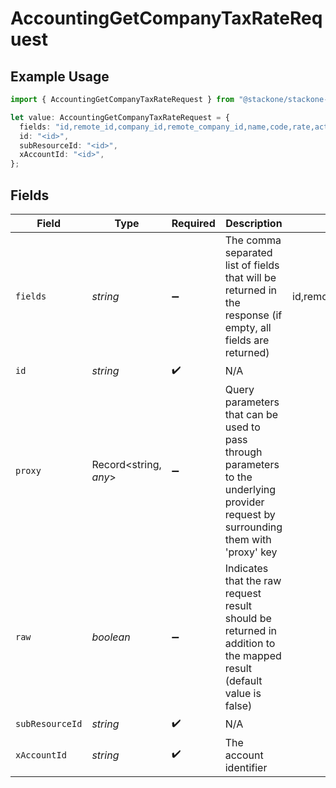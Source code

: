 # AccountingGetCompanyTaxRateRequest

## Example Usage

```typescript
import { AccountingGetCompanyTaxRateRequest } from "@stackone/stackone-client-ts/sdk/models/operations";

let value: AccountingGetCompanyTaxRateRequest = {
  fields: "id,remote_id,company_id,remote_company_id,name,code,rate,active",
  id: "<id>",
  subResourceId: "<id>",
  xAccountId: "<id>",
};
```

## Fields

| Field                                                                                                                                | Type                                                                                                                                 | Required                                                                                                                             | Description                                                                                                                          | Example                                                                                                                              |
| ------------------------------------------------------------------------------------------------------------------------------------ | ------------------------------------------------------------------------------------------------------------------------------------ | ------------------------------------------------------------------------------------------------------------------------------------ | ------------------------------------------------------------------------------------------------------------------------------------ | ------------------------------------------------------------------------------------------------------------------------------------ |
| `fields`                                                                                                                             | *string*                                                                                                                             | :heavy_minus_sign:                                                                                                                   | The comma separated list of fields that will be returned in the response (if empty, all fields are returned)                         | id,remote_id,company_id,remote_company_id,name,code,rate,active                                                                      |
| `id`                                                                                                                                 | *string*                                                                                                                             | :heavy_check_mark:                                                                                                                   | N/A                                                                                                                                  |                                                                                                                                      |
| `proxy`                                                                                                                              | Record<string, *any*>                                                                                                                | :heavy_minus_sign:                                                                                                                   | Query parameters that can be used to pass through parameters to the underlying provider request by surrounding them with 'proxy' key |                                                                                                                                      |
| `raw`                                                                                                                                | *boolean*                                                                                                                            | :heavy_minus_sign:                                                                                                                   | Indicates that the raw request result should be returned in addition to the mapped result (default value is false)                   |                                                                                                                                      |
| `subResourceId`                                                                                                                      | *string*                                                                                                                             | :heavy_check_mark:                                                                                                                   | N/A                                                                                                                                  |                                                                                                                                      |
| `xAccountId`                                                                                                                         | *string*                                                                                                                             | :heavy_check_mark:                                                                                                                   | The account identifier                                                                                                               |                                                                                                                                      |